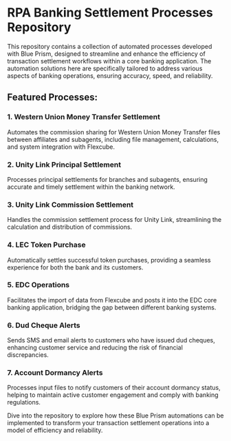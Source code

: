 # RPA Banking Settlement Processes Repository
This repository contains a collection of automated processes developed with Blue Prism, designed to streamline and enhance the efficiency of transaction settlement workflows within a core banking application. The automation solutions here are specifically tailored to address various aspects of banking operations, ensuring accuracy, speed, and reliability.

## Featured Processes:

### 1. Western Union Money Transfer Settlement
Automates the commission sharing for Western Union Money Transfer files between affiliates and subagents, including file management, calculations, and system integration with Flexcube.

### 2. Unity Link Principal Settlement
Processes principal settlements for branches and subagents, ensuring accurate and timely settlement within the banking network.

### 3. Unity Link Commission Settlement
Handles the commission settlement process for Unity Link, streamlining the calculation and distribution of commissions.

### 4. LEC Token Purchase
Automatically settles successful token purchases, providing a seamless experience for both the bank and its customers.

### 5. EDC Operations
Facilitates the import of data from Flexcube and posts it into the EDC core banking application, bridging the gap between different banking systems.

### 6. Dud Cheque Alerts
Sends SMS and email alerts to customers who have issued dud cheques, enhancing customer service and reducing the risk of financial discrepancies.

### 7. Account Dormancy Alerts
Processes input files to notify customers of their account dormancy status, helping to maintain active customer engagement and comply with banking regulations.

Dive into the repository to explore how these Blue Prism automations can be implemented to transform your transaction settlement operations into a model of efficiency and reliability.
